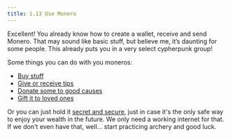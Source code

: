 ```yaml
---
title: 1.13 Use Monero
---
```

Excellent! You already know how to create a wallet, receive and send Monero. That may sound like basic stuff, but believe me, it’s daunting for some people. This already puts you in a very select cypherpunk group!

Some things you can do with you moneros:
- [Buy stuff](1.14-buy_with_monero.md)
- [Give or receive tips](1.15-tip_monero.md)
- [Donate some to good causes](1.17_donate-monero.md)
- [Gift it to loved ones](1.16-gift_monero.md)

Or you can just hold it [secret and secure](1.05-seed_storage.md), just in case it's the only safe way to enjoy your wealth in the future. We only need a working internet for that. If we don't even have that, well... start practicing archery and good luck.